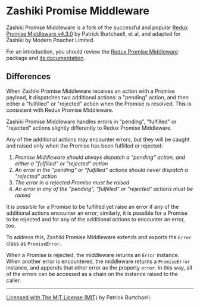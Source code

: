 # Zashiki Promise Middleware

Zashiki Promise Middleware is a fork of the successful and popular [Redux Promise Middleware v4.3.0](https://github.com/pburtchaell/redux-promise-middleware/releases/tag/4.3.0) by Patrick Burtchaell, et al, and adapted for Zashiki by Modern Poacher Limited.

For an introduction, you should review the [Redux Promise Middleware](https://github.com/pburtchaell/redux-promise-middleware) package and [its documentation](https://github.com/pburtchaell/redux-promise-middleware/tree/master/docs). 

## Differences

When Zashiki Promise Middleware receives an action with a Promise payload, it dispatches two additional actions: a "pending" action, and then either a "fulfilled" or "rejected" action when the Promise is resolved. This is consistent with Redux Promise Middleware.


Zashiki Promise Middleware handles errors in "pending", "fulfilled" or "rejected" actions slightly differently to Redux Promise Middleware.

Any of the additional actions may encounter errors, but they will be caught and raised only when the Promise has been fulfilled or rejected: 

1. _Promise Middleware should always dispatch a "pending" action, and either a "fulfilled" or "rejected" action_
2. _An error in the "pending" or "fulfilled" actions should never dispatch a "rejected" action_
3. _The error in a rejected Promise must be raised_
4. _An error in any of the "pending", "fulfilled" or "rejected" actions must be raised_

It is possible for a Promise to be fulfilled yet raise an error if any of the additional actions encounter an error; similarly, it is possible for a Promise to be rejected and for any of the additional actions to encounter an error, too. 

To address this, Zashiki Promise Middleware extends and exports the `Error` class as `PromiseError`.

When a Promise is rejected, the middleware returns an `Error` instance. When another error is encountered, the middleware returns a `PromiseError` instance, and appends that other error as the property `error`. In this way, all of the errors can be accessed as a chain on the instance raised to the caller.

---
[Licensed with The MIT License (MIT)](https://raw.githubusercontent.com/pburtchaell/redux-promise-middleware/master/LICENSE) by Patrick Burtchaell.